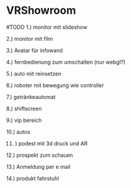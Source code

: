 # VRShowroom

#TODO
1.) monitor mit slideshow

2.) monitor mit film

3.) Avatar für infowand

4.) fernbedienung zum umschalten (nur webgl?)

5.) auto mit reinsetzen

6.) roboter mit bewegung wie controller

7.) getränkeautomat

8.) shiftscreen

9.) vip bereich 

10.) autos

11. ) podest mit 3d druck und AR

12.) prospekt zum schauen

13.) Anmeldung per e mail

14.) produkt fahrstuhl
